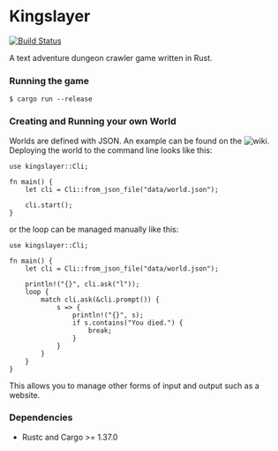 # Kingslayer

[![Build Status](https://travis-ci.com/Maxgy/kingslayer.svg?branch=master)](https://travis-ci.com/Maxgy/kingslayer)

A text adventure dungeon crawler game written in Rust.

### Running the game
```
$ cargo run --release
```

### Creating and Running your own World

Worlds are defined with JSON. An example can be found on the ![wiki](https://github.com/Maxgy/kingslayer/wiki/Example-world-JSON-file). Deploying the world to the command line looks like this:
```
use kingslayer::Cli;

fn main() {
    let cli = Cli::from_json_file("data/world.json");

    cli.start();
}
```
or the loop can be managed manually like this:
```
use kingslayer::Cli;

fn main() {
    let cli = Cli::from_json_file("data/world.json");

    println!("{}", cli.ask("l"));
    loop {
        match cli.ask(&cli.prompt()) {
            s => {
                println!("{}", s);
                if s.contains("You died.") {
                    break;
                }
            }
        }
    }
}
```
This allows you to manage other forms of input and output such as a website.

### Dependencies
* Rustc and Cargo >= 1.37.0